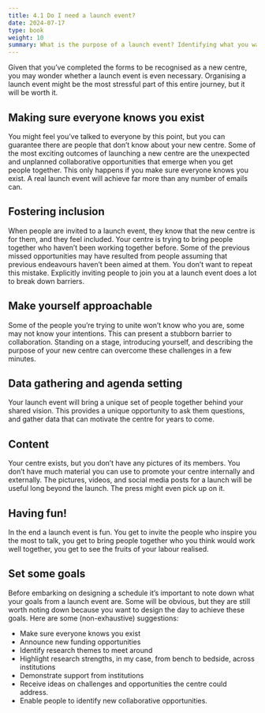 ```yaml
---
title: 4.1 Do I need a launch event?
date: 2024-07-17
type: book
weight: 10
summary: What is the purpose of a launch event? Identifying what you want to achieve?
---
```


Given that you’ve completed the forms to be recognised as a new centre, you may wonder whether a launch event is even necessary. Organising a launch event might be the most stressful part of this entire journey, but it will be worth it. 

## Making sure everyone knows you exist
You might feel you’ve talked to everyone by this point, but you can guarantee there are people that don’t know about your new centre. Some of the most exciting outcomes of launching a new centre are the unexpected and unplanned collaborative opportunities that emerge when you get people together. This only happens if you make sure everyone knows you exist. A real launch event will achieve far more than any number of emails can. 

## Fostering inclusion
When people are invited to a launch event, they know that the new centre is for them, and they feel included. Your centre is trying to bring people together who haven’t been working together before. Some of the previous missed opportunities may have resulted from people assuming that previous endeavours haven’t been aimed at them. You don’t want to repeat this mistake. Explicitly inviting people to join you at a launch event does a lot to break down barriers. 

## Make yourself approachable
Some of the people you’re trying to unite won’t know who you are, some may not know your intentions. This can present a stubborn barrier to collaboration. Standing on a stage, introducing yourself, and describing the purpose of your new centre can overcome these challenges in a few minutes.

## Data gathering and agenda setting
Your launch event will bring a unique set of people together behind your shared vision. This provides a unique opportunity to ask them questions, and gather data that can motivate the centre for years to come. 

## Content
Your centre exists, but you don’t have any pictures of its members. You don’t have much material you can use to promote your centre internally and externally. The pictures, videos, and social media posts for a launch will be useful long beyond the launch. The press might even pick up on it.

## Having fun!
In the end a launch event is fun. You get to invite the people who inspire you the most to talk, you get to bring people together who you think would work well together, you get to see the fruits of your labour realised.

## Set some goals
Before embarking on designing a schedule it’s important to note down what your goals from a launch event are. Some will be obvious, but they are still worth noting down because you want to design the day to achieve these goals. Here are some (non-exhaustive) suggestions:

* Make sure everyone knows you exist
* Announce new funding opportunities
* Identify research themes to meet around
* Highlight research strengths, in my case, from bench to bedside, across institutions
* Demonstrate support from institutions
* Receive ideas on challenges and opportunities the centre could address.
* Enable people to identify new collaborative opportunities.
